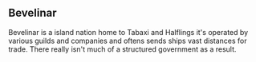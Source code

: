 ## Bevelinar
Bevelinar is a island nation home to Tabaxi and Halflings it's operated by various guilds and companies and oftens sends ships vast distances for trade. There really isn't much of a structured government as a result.
